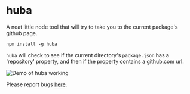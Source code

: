 # huba
A neat little node tool that will try to take you to the current package's github page.

	npm install -g huba

`huba` will check to see if the current directory's `package.json` has a 'repository' property, and then if the property contains a github.com url.

![Demo of huba working](https://dl.dropboxusercontent.com/s/x4d0lyz3o7mpvxo/out.gif?dl=0&preview=out.gif)

Please report bugs [here](https://github.com/nickroberts404/huba/issues).